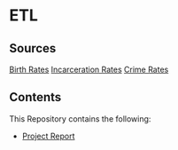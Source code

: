 # ETL
## Sources
[Birth Rates](https://www.kaggle.com/cdc/nchs-births-and-birth-rates-data)
[Incarceration Rates](https://commons.wikimedia.org/wiki/File:U.S._incarceration_rates_1925_onwards.png)
[Crime Rates](https://www.ucrdatatool.gov/Search/Crime/State/StatebyState.cfm)

## Contents
This Repository contains the following:
* [Project Report](Project_Report.md)
